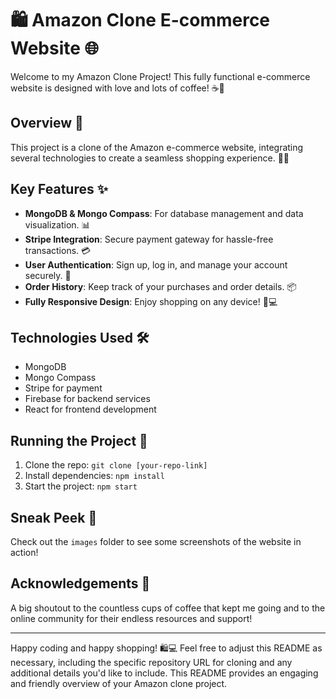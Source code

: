 # 🛍️ Amazon Clone E-commerce Website 🌐

Welcome to my Amazon Clone Project! This fully functional e-commerce website is designed with love and lots of coffee! ☕🚀

## Overview 📖

This project is a clone of the Amazon e-commerce website, integrating several technologies to create a seamless shopping experience. 🛒🎉

## Key Features ✨

- **MongoDB & Mongo Compass**: For database management and data visualization. 📊
- **Stripe Integration**: Secure payment gateway for hassle-free transactions. 💳
- **User Authentication**: Sign up, log in, and manage your account securely. 🔐
- **Order History**: Keep track of your purchases and order details. 📦
- **Fully Responsive Design**: Enjoy shopping on any device! 📱💻

## Technologies Used 🛠️

- MongoDB
- Mongo Compass
- Stripe for payment
- Firebase for backend services
- React for frontend development

## Running the Project 🚀

1. Clone the repo: `git clone [your-repo-link]`
2. Install dependencies: `npm install`
3. Start the project: `npm start`

## Sneak Peek 📸

Check out the `images` folder to see some screenshots of the website in action!

## Acknowledgements 🙏

A big shoutout to the countless cups of coffee that kept me going and to the online community for their endless resources and support!

---

Happy coding and happy shopping! 🛍️💻
Feel free to adjust this README as necessary, including the specific repository URL for cloning and any additional details you'd like to include. This README provides an engaging and friendly overview of your Amazon clone project.






